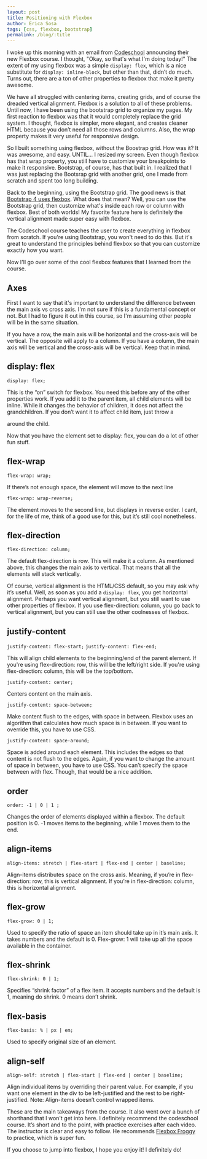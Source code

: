 ```yaml
---
layout: post
title: Positioning with Flexbox
author: Erica Sosa
tags: [css, flexbox, bootstrap]
permalink: /blog/:title
---
```


I woke up this morning with an email from [Codeschool](https://www.codeschool.com "codeschool.com") announcing their new Flexbox course. I thought, "Okay, so that's what I'm doing today!" The extent of my using flexbox was a simple `display: flex`, which is a nice substitute for `display: inline-block`, but other than that, didn’t do much. Turns out, there are a ton of other properties to flexbox that make it pretty awesome. 

We have all struggled with centering items, creating grids, and of course the dreaded vertical alignment. Flexbox is a solution to all of these problems. Until now, I have been using the bootstrap grid to organize my pages. My first reaction to flexbox was that it would completely replace the grid system. I thought, flexbox is simpler, more elegant, and creates cleaner HTML because you don’t need all those rows and columns. Also, the wrap property makes it very useful for responsive design.

So I built something using flexbox, without the Boostrap grid. How was it? It was awesome, and easy. UNTIL... I resized my screen. Even though flexbox has that wrap property, you still have to customize your breakpoints to make it responsive. Bootstrap, of course, has that built in. I realized that I was just replacing the Bootsrap grid with another grid, one I made from scratch and spent too long building. 

Back to the beginning, using the Bootstrap grid. The good news is that [Bootstrap 4 uses flexbox](http://v4-alpha.getbootstrap.com/layout/flexbox-grid/ "boostrap 4 and flexbox"). What does that mean? Well, you can use the Bootstrap grid, then customize what's inside each row or column with flexbox. Best of both worlds! My favorite feature here is definitely the vertical alignment made super easy with flexbox. 

The Codeschool course teaches the user to create everything in flexbox from scratch. If you're using Bootstrap, you won't need to do this. But it's great to understand the principles behind flexbox so that you can customize exactly how you want.

Now I'll go over some of the cool flexbox features that I learned from the course. 

## Axes 

First I want to say that it's important to understand the difference between the main axis vs cross axis. I'm not sure if this is a fundamental concept or not. But I had to figure it out in this course, so I'm assuming other people will be in the same situation. 

If you have a row, the main axis will be horizontal and the cross-axis will be vertical. The opposite will apply to a column. If you have a column, the main axis will be vertical and the cross-axis will be vertical. Keep that in mind.

## display: flex

`display: flex;`

This is the “on” switch for flexbox. You need this before any of the other properties work.
If you add it to the parent item, all child elements will be inline. While it changes the behavior of children, it does not affect the grandchildren. If you don’t want it to affect child item, just throw a <div> around the child.

Now that you have the element set to display: flex, you can do a lot of other fun stuff.

## flex-wrap

`flex-wrap: wrap;`

If there’s not enough space, the element will move to the next line

`flex-wrap: wrap-reverse;`

The element moves to the second line, but displays in reverse order. I cant, for the life of me, think of a good use for this, but it’s still cool nonetheless.

## flex-direction

`flex-direction: column;`

The default flex-direction is row. This will make it a column. As mentioned above, this changes the main axis to vertical. That means that all the elements will stack vertically. 

Of course, vertical alignment is the HTML/CSS default, so you may ask why it’s useful. Well, as soon as you add a `display: flex`, you get horizontal alignment. Perhaps you want vertical alignment, but you still want to use other properties of flexbox. If you use flex-direction: column, you go back to vertical alignment, but you can still use the other coolnesses of flexbox.

## justify-content

`justify-content: flex-start;`
`justify-content: flex-end;`

This will align child elements to the beginning/end of the parent element. If you're using flex-direction: row, this will be the left/right side. If you're using flex-direction: column, this will be the top/bottom.

`justify-content: center;`

Centers content on the main axis.

`justify-content: space-between;`

Make content flush to the edges, with space in between. Flexbox uses an algorithm that calculates how much space is in between. If you want to override this, you have to use CSS.

`justify-content: space-around;`

Space is added around each element. This includes the edges so that content is not flush to the edges. Again, if you want to change the amount of space in between, you have to use CSS. You can’t specify the space between with flex. Though, that would be a nice addition.

## order

`order: -1 | 0 | 1 ;`

Changes the order of elements displayed within a flexbox. The default position is 0. -1 moves items to the beginning, while 1 moves them to the end.

## align-items

`align-items: stretch | flex-start | flex-end | center | baseline;`

Align-items distributes space on the cross axis. Meaning, if you’re in flex-direction: row, this is vertical alignment. If you’re in flex-direction: column, this is horizontal alignment.

## flex-grow

`flex-grow: 0 | 1;`

Used to specify the ratio of space an item should take up in it’s main axis. It takes numbers and the default is 0. Flex-grow: 1 will take up all the space available in the container.

## flex-shrink

`flex-shrink: 0 | 1;`

Specifies “shrink factor” of a flex item. It accepts numbers and the default is 1, meaning do shrink. 0 means don’t shrink.

## flex-basis

`flex-basis: % | px | em;`

Used to specify original size of an element.

## align-self

`align-self: stretch | flex-start | flex-end | center | baseline;`

Align individual items by overriding their parent value. For example, if you want one element in the div to be left-justified and the rest to be right-justified. Note: Align-items doesn’t control wrapped items.

These are the main takeaways from the course. It also went over a bunch of shorthand that I won't get into here.
I definitely recommend the codeschool course. It’s short and to the point, with practice exercises after each video. The instructor is clear and easy to follow. He recommends [Flexbox Froggy](http://flexboxfroggy.com/ "flexbox froggy") to practice, which is super fun.

If you choose to jump into flexbox, I hope you enjoy it! I definitely do!



